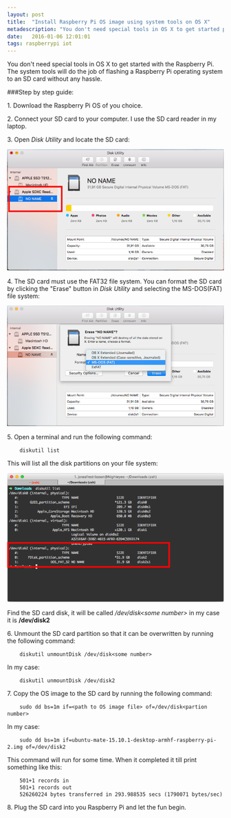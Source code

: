 ```yaml
---
layout: post
title:  "Install Raspberry Pi OS image using system tools on OS X"
metadescription: "You don't need special tools in OS X to get started playing with the Raspberry Pi. The system tools in OS X will do just fine."
date:   2016-01-06 12:01:01
tags: raspberrypi iot
---
```


You don't need special tools in OS X to get started with the Raspberry Pi. The system tools will do the job of flashing a Raspberry Pi operating system to an SD card without any hassle.

###Step by step guide:

1\. Download the Raspberry Pi OS of you choice.

2\. Connect your SD card to your computer. I use the SD card reader in my laptop.

3\. Open *Disk Utility* and locate the SD card:

<img src="/public/images/raspberry-pi-os-installation/diskutility.png" alt="Disk Utility" />	

4\. The SD card must use the FAT32 file system. You can format the SD card by clicking the "Erase" button in *Disk Utility* and selecting the MS-DOS(FAT) file system:

<img src="/public/images/raspberry-pi-os-installation/diskutility-fs.png" alt="Disk Utility select file system" />

5\. Open a terminal and run the following command:

        diskutil list

This will list all the disk partitions on your file system:

<img src="/public/images/raspberry-pi-os-installation/terminal.png" alt="Find disk using terminal" />

Find the SD card disk, it will be called */dev/disk&lt;some number&gt;* in my case it is **/dev/disk2**

6\. Unmount the SD card partition so that it can be overwritten by running the following command:


        diskutil unmountDisk /dev/disk<some number>

In my case:

        diskutil unmountDisk /dev/disk2
       
7\. Copy the OS image to the SD card by running the following command:

        sudo dd bs=1m if=<path to OS image file> of=/dev/disk<partion number>

In my case:

        sudo dd bs=1m if=ubuntu-mate-15.10.1-desktop-armhf-raspberry-pi-2.img of=/dev/disk2
    
This command will run for some time. When it completed it till print something like this:

        501+1 records in
        501+1 records out
        526260224 bytes transferred in 293.988535 secs (1790071 bytes/sec)

8\. Plug the SD card into you Raspberry Pi and let the fun begin.